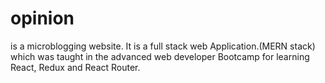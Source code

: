 # opinion
is a microblogging website. It is a full stack web Application.(MERN stack) which was taught in the advanced web developer Bootcamp for learning React, Redux and React Router.
